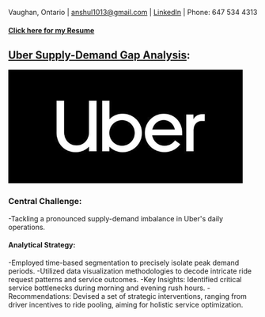 Vaughan, Ontario | anshul1013@gmail.com | [LinkedIn](Your_LinkedIn_Profile_Link) | Phone: 647 534 4313 

#### [Click here for my Resume](./resume.html)

## [Uber Supply-Demand Gap Analysis](./Uber-supply-demand.md):
![uberlogo](./Assets/uberlogo.png)
### Central Challenge: 
-Tackling a pronounced supply-demand imbalance in Uber's daily operations.

#### Analytical Strategy: 
-Employed time-based segmentation to precisely isolate peak demand periods.
-Utilized data visualization methodologies to decode intricate ride request patterns and service outcomes.
-Key Insights: Identified critical service bottlenecks during morning and evening rush hours.
-Recommendations: Devised a set of strategic interventions, ranging from driver incentives to ride pooling, aiming for holistic service optimization.
